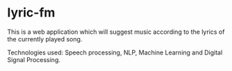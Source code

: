 # lyric-fm
This is a web application which will suggest music according to the lyrics of the currently played song. 


Technologies used: Speech processing, NLP, Machine Learning and  Digital Signal Processing.
